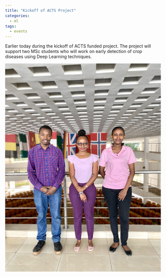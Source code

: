 ```yaml
---
title: "Kickoff of ACTS Project"
categories:
  - ml
tags:
  - events
---
```

Earlier today during the kickoff of ACTS funded project. The project will support two MSc students who will work on early detection of crop diseases using Deep Learning techniques.

<img src="/assets/images/ACTS2.jpg" class="align-center" alt="">

